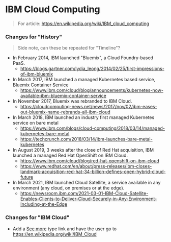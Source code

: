 # IBM Cloud Computing

> For article: https://en.wikipedia.org/wiki/IBM_cloud_computing

### Changes for "History"

> Side note, can these be repeated for "Timeline"?

* In February 2014, IBM launched "Bluemix", a Cloud Foundry-based PaaS.
  * https://blogs.gartner.com/lydia_leong/2014/02/25/first-impressions-of-ibm-bluemix
* In March 2017, IBM launched a managed Kubernetes based service, Bluemix Container Service
  * https://www.ibm.com/cloud/blog/announcements/kubernetes-now-available-ibm-bluemix-container-service
* In November 2017, Bluemix was rebranded to IBM Cloud.
  * https://cloudcomputing-news.net/news/2017/nov/02/ibm-eases-out-bluemix-name-rebrands-all-ibm-cloud
* In March 2018, IBM launched an industry first managed Kubernetes service on bare metal
  * https://www.ibm.com/blogs/cloud-computing/2018/03/14/managed-kubernetes-bare-metal
  * https://techcrunch.com/2018/03/14/ibm-launches-bare-metal-kubernetes
* In August 2019, 3 weeks after the close of Red Hat acquisition, IBM launched a managed Red Hat OpenShift on IBM Cloud.
  * https://www.ibm.com/cloud/blog/red-hat-openshift-on-ibm-cloud
  * https://www.redhat.com/en/about/press-releases/ibm-closes-landmark-acquisition-red-hat-34-billion-defines-open-hybrid-cloud-future 
* In March 2021, IBM launched Cloud Satellite, a service available in any environment (any cloud, on premises or at the edge).
  * https://newsroom.ibm.com/2021-03-01-IBM-Cloud-Satellite-Enables-Clients-to-Deliver-Cloud-Securely-in-Any-Environment-Including-at-the-Edge

### Changes for "IBM Cloud"

* Add a [See more]() type link and have the user go to <https://en.wikipedia.org/wiki/IBM_Cloud>
